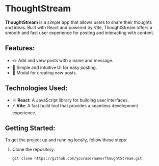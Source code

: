 # ThoughtStream

**ThoughtStream** is a simple app that allows users to share their thoughts and ideas. Built with React and powered by Vite, ThoughtStream offers a smooth and fast user experience for posting and interacting with content.

## Features:
- ✏️ Add and view posts with a name and message.
- 🌟 Simple and intuitive UI for easy posting.
- 📝 Modal for creating new posts.

## Technologies Used:
- ⚛️ **React**: A JavaScript library for building user interfaces.
- ⚡ **Vite**: A fast build tool that provides a seamless development experience.

## Getting Started:
To get the project up and running locally, follow these steps:

1. Clone the repository:
   ```bash
   git clone https://github.com/yourusername/ThoughtStream.git
